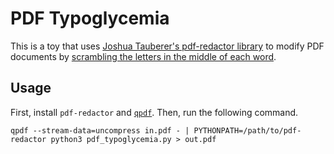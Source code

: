 PDF Typoglycemia
================

This is a toy that uses [Joshua Tauberer's pdf-redactor library](https://github.com/JoshData/pdf-redactor) to modify PDF documents by [scrambling the letters in the middle of each word](https://en.wikipedia.org/wiki/Typoglycemia).

## Usage
First, install `pdf-redactor` and [`qpdf`](http://qpdf.sourceforge.net/). Then, run the following command.

```
qpdf --stream-data=uncompress in.pdf - | PYTHONPATH=/path/to/pdf-redactor python3 pdf_typoglycemia.py > out.pdf
```
